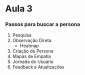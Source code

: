 # Aula 3

### Passos para buscar a persona
1. Pesquisa
2. Observação Direta
   * Heatmap
3. Criação de Persona
4. Mapas de Empatia
5. Jornada do Usuário
6. Feedback e Atualizações